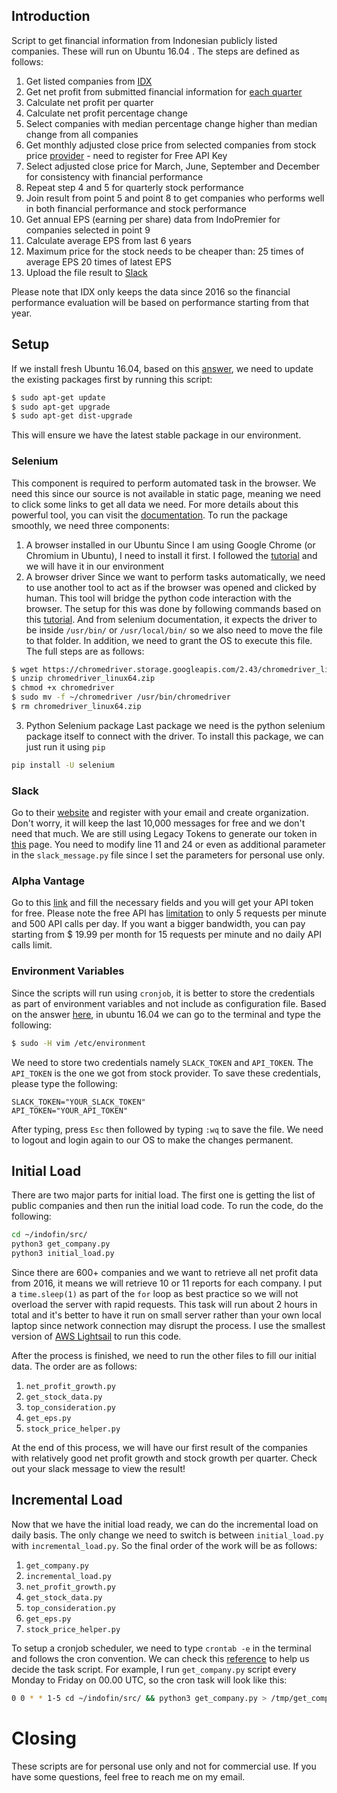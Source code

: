 ## Introduction
Script to get financial information from Indonesian publicly listed companies. These will run on Ubuntu 16.04 . The steps are defined as follows:
1. Get listed companies from [IDX](http://www.idx.co.id/perusahaan-tercatat/profil-perusahaan-tercatat/)
2. Get net profit from submitted financial information for [each quarter](http://www.idx.co.id/perusahaan-tercatat/laporan-keuangan-dan-tahunan/)
3. Calculate net profit per quarter
4. Calculate net profit percentage change
5. Select companies with median percentage change higher than median change from all companies
6. Get monthly adjusted close price from selected companies from stock price [provider](https://www.alphavantage.co/) - need to register for Free API Key
7. Select adjusted close price for March, June, September and December for consistency with financial performance
8. Repeat step 4 and 5 for quarterly stock performance
9. Join result from point 5 and point 8 to get companies who performs well in both financial performance and stock performance
10. Get annual EPS (earning per share) data from IndoPremier for companies selected in point 9
11. Calculate average EPS from last 6 years
12. Maximum price for the stock needs to be cheaper than:
25 times of average EPS
20 times of latest EPS
13. Upload the file result to [Slack](https://slack.com/)

Please note that IDX only keeps the data since 2016 so the financial performance evaluation will be based on performance starting from that year.

## Setup
If we install fresh Ubuntu 16.04, based on this [answer](https://askubuntu.com/questions/196768/how-to-install-updates-via-command-line), we need to update the existing packages first by running this script:
```sh
$ sudo apt-get update
$ sudo apt-get upgrade
$ sudo apt-get dist-upgrade
```
This will ensure we have the latest stable package in our environment.

### Selenium
This component is required to perform automated task in the browser. We need this since our source is not available in static page, meaning we need to click some links to get all data we need. For more details about this powerful tool, you can visit the [documentation](https://seleniumhq.github.io/selenium/docs/api/py/index.html).
To run the package smoothly, we need three components:
1. A browser installed in our Ubuntu
Since I am using Google Chrome (or Chromium in Ubuntu), I need to install it first. I followed the [tutorial](https://askubuntu.com/questions/510056/how-to-install-google-chrome) and we will have it in our environment
2. A browser driver
Since we want to perform tasks automatically, we need to use another tool to act as if the browser was opened and clicked by human. This tool will bridge the python code interaction with the browser. The setup for this was done by following commands based on this [tutorial](https://gist.github.com/ziadoz/3e8ab7e944d02fe872c3454d17af31a5#file-install-sh). And from selenium documentation, it expects the driver to be inside `/usr/bin/` or `/usr/local/bin/` so we also need to move the file to that folder. In addition, we need to grant the OS to execute this file. The full steps are as follows:
```sh
$ wget https://chromedriver.storage.googleapis.com/2.43/chromedriver_linux64.zip
$ unzip chromedriver_linux64.zip
$ chmod +x chromedriver
$ sudo mv -f ~/chromedriver /usr/bin/chromedriver
$ rm chromedriver_linux64.zip
```
3. Python Selenium package
Last package we need is the python selenium package itself to connect with the driver. To install this package, we can just run it using `pip`
```sh
pip install -U selenium
```
### Slack
Go to their [website](https://slack.com/) and register with your email and create organization. Don't worry, it will keep the last 10,000 messages for free and we don't need that much. We are still using Legacy Tokens to generate our token in [this](https://api.slack.com/custom-integrations/legacy-tokens) page. You need to modify line 11 and 24 or even as additional parameter in the `slack_message.py` file since I set the parameters for personal use only.

### Alpha Vantage
Go to this [link](https://www.alphavantage.co/support/#api-key) and fill the necessary fields and you will get your API token for free. Please note the free API has [limitation](https://www.alphavantage.co/premium/) to only 5 requests per minute and 500 API calls per day. If you want a bigger bandwidth, you can pay starting from $ 19.99 per month for 15 requests per minute and no daily API calls limit.

### Environment Variables
Since the scripts will run using `cronjob`, it is better to store the credentials as part of environment variables and not include as configuration file. Based on the answer [here](https://askubuntu.com/questions/58814/how-do-i-add-environment-variables), in ubuntu 16.04 we can go to the terminal and type the following:
```sh
$ sudo -H vim /etc/environment
```
We need to store two credentials namely `SLACK_TOKEN` and `API_TOKEN`. The `API_TOKEN` is the one we got from stock provider. To save these credentials, please type the following:
```
SLACK_TOKEN="YOUR_SLACK_TOKEN"
API_TOKEN="YOUR_API_TOKEN"
```
After typing, press `Esc` then followed by typing `:wq` to save the file. We need to logout and login again to our OS to make the changes permanent.

## Initial Load
There are two major parts for initial load. The first one is getting the list of public companies and then run the initial load code. To run the code, do the following:
```sh
cd ~/indofin/src/
python3 get_company.py
python3 initial_load.py
```
Since there are 600+ companies and we want to retrieve all net profit data from 2016, it means we will retrieve 10 or 11 reports for each company. I put a `time.sleep(1)` as part of the `for` loop as best practice so we will not overload the server with rapid requests. This task will run about 2 hours in total and it's better to have it run on small server rather than your own local laptop since network connection may disrupt the process. I use the smallest version of [AWS Lightsail](https://aws.amazon.com/lightsail/?nc2=h_m1) to run this code.

After the process is finished, we need to run the other files to fill our initial data. The order are as follows:
1. `net_profit_growth.py`
2. `get_stock_data.py`
3. `top_consideration.py`
4. `get_eps.py`
5. `stock_price_helper.py`

At the end of this process, we will have our first result of the companies with relatively good net profit growth and stock growth per quarter. Check out your slack message to view the result!

## Incremental Load
Now that we have the initial load ready, we can do the incremental load on daily basis. The only change we need to switch is between `initial_load.py` with `incremental_load.py`. So the final order of the work will be as follows:
1. `get_company.py`
2. `incremental_load.py`
3. `net_profit_growth.py`
4. `get_stock_data.py`
5. `top_consideration.py`
6. `get_eps.py`
7. `stock_price_helper.py`

To setup a cronjob scheduler, we need to type `crontab -e` in the terminal and follows the cron convention. We can check this [reference](https://crontab-generator.org/) to help us decide the task script. For example, I run `get_company.py` script every Monday to Friday on 00.00 UTC, so the cron task will look like this:
```sh
0 0 * * 1-5 cd ~/indofin/src/ && python3 get_company.py > /tmp/get_company.log 2>&1
```

# Closing
These scripts are for personal use only and not for commercial use. If you have some questions, feel free to reach me on my email.

